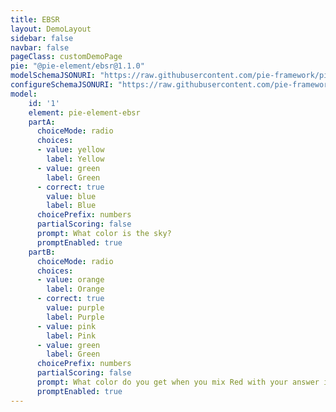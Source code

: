 ```yaml
---
title: EBSR
layout: DemoLayout
sidebar: false
navbar: false
pageClass: customDemoPage
pie: "@pie-element/ebsr@1.1.0"
modelSchemaJSONURI: "https://raw.githubusercontent.com/pie-framework/pie-elements/develop/packages/ebsr/docs/pie-schema.json"
configureSchemaJSONURI: "https://raw.githubusercontent.com/pie-framework/pie-elements/develop/packages/ebsr/docs/config-schema.json"
model:
    id: '1'
    element: pie-element-ebsr
    partA:
      choiceMode: radio
      choices:
      - value: yellow
        label: Yellow
      - value: green
        label: Green
      - correct: true
        value: blue
        label: Blue
      choicePrefix: numbers
      partialScoring: false
      prompt: What color is the sky?
      promptEnabled: true
    partB:
      choiceMode: radio
      choices:
      - value: orange
        label: Orange
      - correct: true
        value: purple
        label: Purple
      - value: pink
        label: Pink
      - value: green
        label: Green
      choicePrefix: numbers
      partialScoring: false
      prompt: What color do you get when you mix Red with your answer in Part 1?
      promptEnabled: true
---
```

